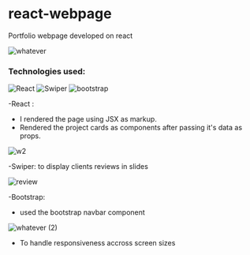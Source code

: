 # react-webpage
Portfolio webpage developed on react

![whatever](https://user-images.githubusercontent.com/93996532/185508039-b0c87fa9-d838-4a3a-8ee3-e27a0960445c.png)

### Technologies used:
![React](https://a11ybadges.com/badge?logo=react)
 ![Swiper](https://a11ybadges.com/badge?logo=swiper)
  ![bootstrap](https://a11ybadges.com/badge?logo=bootstrap)
  
  -React : 
  * I rendered the page using JSX as markup.
  * Rendered the project cards as components after  passing it's data as props.
  
  ![w2](https://user-images.githubusercontent.com/93996532/185509478-8eff8993-215c-4335-8d35-2c2dc9051996.png)

-Swiper: to display clients reviews in slides

![review](https://user-images.githubusercontent.com/93996532/185510373-7598030a-8706-47a6-9273-e765af3fc216.png)

-Bootstrap: 
* used the bootstrap navbar component

![whatever (2)](https://user-images.githubusercontent.com/93996532/185510976-2b450474-fea1-4ed5-9200-eb8633812547.png)

* To handle responsiveness accross screen sizes
